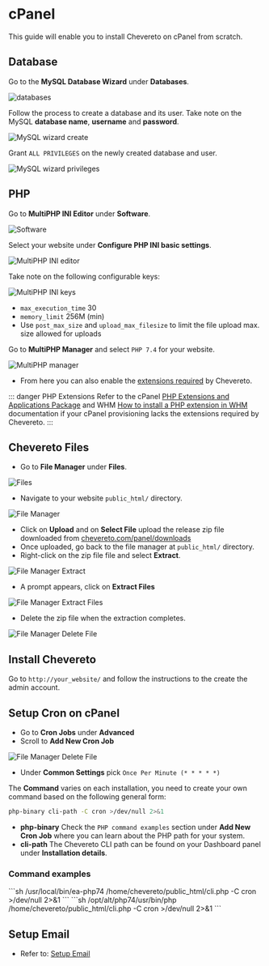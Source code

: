 # cPanel

This guide will enable you to install Chevereto on cPanel from scratch.

## Database

Go to the **MySQL Database Wizard** under **Databases**.

![databases](../../src/screen/cpanel/databases.png)

Follow the process to create a database and its user. Take note on the MySQL **database name**, **username** and **password**.

![MySQL wizard create](../../src/screen/cpanel/mysql-wizard-create-database.png)

Grant `ALL PRIVILEGES` on the newly created database and user.

![MySQL wizard privileges](../../src/screen/cpanel/mysql-wizard-privileges.png)

## PHP

Go to **MultiPHP INI Editor** under **Software**.

![Software](../../src/screen/cpanel/software.png)

Select your website under **Configure PHP INI basic settings**.

![MultiPHP INI editor](../../src/screen/cpanel/mutliphp-ini-editor.png)

Take note on the following configurable keys:

![MultiPHP INI keys](../../src/screen/cpanel/multiphp-ini-keys.png)

* `max_execution_time` 30
* `memory_limit` 256M (min)
* Use `post_max_size` and `upload_max_filesize` to limit the file upload max. size allowed for uploads

Go to **MultiPHP Manager** and select `PHP 7.4` for your website.

![MultiPHP manager](../../src/screen/cpanel/multiphp-manager.png)

* From here you can also enable the [extensions required](requirements.md#php-extensions) by Chevereto.

::: danger PHP Extensions
Refer to the cPanel [PHP Extensions and Applications Package](https://docs.cpanel.net/whm/software/php-extensions-and-applications-package/) and WHM [How to install a PHP extension in WHM](https://support.cpanel.net/hc/en-us/articles/360050971633) documentation if your cPanel provisioning lacks the extensions required by Chevereto.
:::

## Chevereto Files

* Go to **File Manager** under **Files**.

![Files](../../src/screen/cpanel/files.png)

* Navigate to your website `public_html/` directory.

![File Manager](../../src/screen/cpanel/file-manager.png)

* Click on **Upload** and on **Select File** upload the release zip file downloaded from [chevereto.com/panel/downloads](https://chevereto.com/panel/downloads)
* Once uploaded, go back to the file manager at `public_html/` directory.
* Right-click on the zip file file and select **Extract**.

![File Manager Extract](../../src/screen/cpanel/file-manager-extract.png)

* A prompt appears, click on **Extract Files**

![File Manager Extract Files](../../src/screen/cpanel/file-manager-extract-files.png)

* Delete the zip file when the extraction completes.

![File Manager Delete File](../../src/screen/cpanel/file-manager-delete-file.png)

## Install Chevereto

Go to `http://your_website/` and follow the instructions to the create the admin account.

## Setup Cron on cPanel

* Go to **Cron Jobs** under **Advanced**
* Scroll to **Add New Cron Job**

![File Manager Delete File](../../src/screen/cpanel/cronjob.png)

* Under **Common Settings** pick `Once Per Minute (* * * * *)`

The **Command** varies on each installation, you need to create your own command based on the following general form:

```sh
php-binary cli-path -C cron >/dev/null 2>&1
```

* **php-binary** Check the `PHP command examples` section under **Add New Cron Job** where you can learn about the PHP path for your system.
* **cli-path** The Chevereto CLI path can be found on your Dashboard panel under **Installation details**.

### Command examples

<code-group>
<code-block title="General">
```sh
/usr/local/bin/ea-php74 /home/chevereto/public_html/cli.php -C cron >/dev/null 2>&1
```
</code-block>

<code-block title="CloudLinux">
```sh
/opt/alt/php74/usr/bin/php /home/chevereto/public_html/cli.php -C cron >/dev/null 2>&1
```
</code-block>
</code-group>

## Setup Email

* Refer to: [Setup Email](../../manual/first-steps/setup-email.md)
